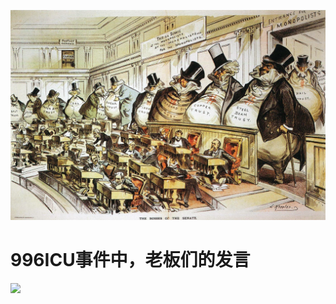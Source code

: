 ![](https://github.com/typethon/communist/blob/master/timeline/jpg/2019050501.jpg)

# 996ICU事件中，老板们的发言
![](https://github.com/typethon/communist/blob/master/timeline/jpg/2019050502.JPG£)
